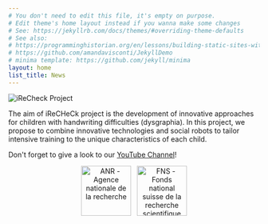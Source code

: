 ```yaml
---
# You don't need to edit this file, it's empty on purpose.
# Edit theme's home layout instead if you wanna make some changes
# See: https://jekyllrb.com/docs/themes/#overriding-theme-defaults
# See also:
# https://programminghistorian.org/en/lessons/building-static-sites-with-jekyll-github-pages
# https://github.com/amandavisconti/JekyllDemo
# minima template: https://github.com/jekyll/minima
layout: home
list_title: News
---
```


![iReCheck Project](/images/Logo_iReCheck.png "iReCheck")

The aim of iReCHeCk project is the development of innovative approaches for children with handwriting difficulties (dysgraphia). In this project, we propose to combine innovative technologies and social robots to tailor intensive training to the unique characteristics of each child.

Don't forget to give a look to our [YouTube Channel](https://www.youtube.com/channel/UCCjMii8ihfvplqGShh6a0mw)!

<p align="center">
  <a href="https://anr.fr"><image src="/images/Logo_ANR.jpg" alt="ANR - Agence nationale de la recherche" height="100px" /></a> &nbsp;
  <a href="http://www.snf.ch"><image src="/images/Logo_FNSNF.jpg" alt="FNS - Fonds national suisse de la recherche scientifique" height="100px" /></a>
</p>

